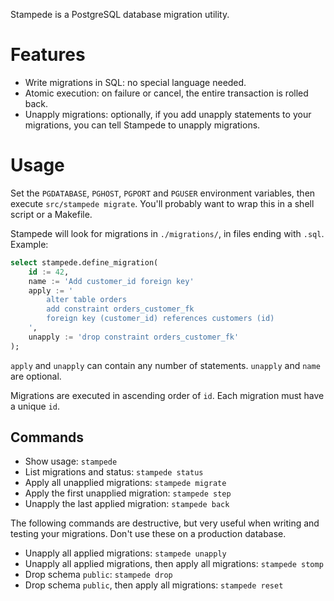Stampede is a PostgreSQL database migration utility.

Features
========

* Write migrations in SQL: no special language needed.
* Atomic execution: on failure or cancel, the entire transaction is rolled back.
* Unapply migrations: optionally, if you add unapply statements to your migrations, you can tell Stampede to unapply migrations.

Usage
=====

Set the `PGDATABASE`, `PGHOST`, `PGPORT` and `PGUSER` environment variables, then execute `src/stampede migrate`. You'll probably want to wrap this in a shell script or a Makefile.

Stampede will look for migrations in `./migrations/`, in files ending with `.sql`. Example:

```sql
select stampede.define_migration(
    id := 42,
    name := 'Add customer_id foreign key'
    apply := '
        alter table orders
        add constraint orders_customer_fk
        foreign key (customer_id) references customers (id)
    ',
    unapply := 'drop constraint orders_customer_fk'
);
```

`apply` and `unapply` can contain any number of statements. `unapply` and `name` are optional.

Migrations are executed in ascending order of `id`. Each migration must have a unique `id`.

Commands
--------

* Show usage: `stampede`
* List migrations and status: `stampede status`
* Apply all unapplied migrations: `stampede migrate`
* Apply the first unapplied migration: `stampede step`
* Unapply the last applied migration: `stampede back`

The following commands are destructive, but very useful when writing and testing your migrations. Don't use these on a production database.

* Unapply all applied migrations: `stampede unapply`
* Unapply all applied migrations, then apply all migrations: `stampede stomp`
* Drop schema `public`: `stampede drop`
* Drop schema `public`, then apply all migrations: `stampede reset`
